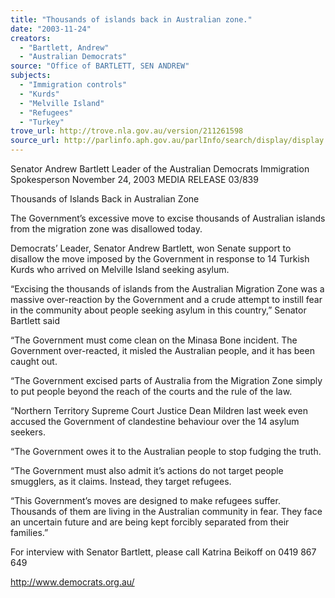 ```yaml
---
title: "Thousands of islands back in Australian zone."
date: "2003-11-24"
creators:
  - "Bartlett, Andrew"
  - "Australian Democrats"
source: "Office of BARTLETT, SEN ANDREW"
subjects:
  - "Immigration controls"
  - "Kurds"
  - "Melville Island"
  - "Refugees"
  - "Turkey"
trove_url: http://trove.nla.gov.au/version/211261598
source_url: http://parlinfo.aph.gov.au/parlInfo/search/display/display.w3p;query=Id%3A%22media/pressrel/A8ZA6%22
---
```


 

 Senator Andrew Bartlett   Leader of the Australian Democrats  Immigration Spokesperson    November 24, 2003                        MEDIA RELEASE                       03/839            

 

 Thousands of Islands Back in Australian Zone   

 The Government’s excessive move to excise thousands of Australian islands from the migration  zone was disallowed today.   

 Democrats’ Leader, Senator Andrew Bartlett, won Senate support to disallow the move imposed by  the Government in response to 14 Turkish Kurds who arrived on Melville Island seeking asylum.   

 “Excising the thousands of islands from the Australian Migration Zone was a massive over-reaction  by the Government and a crude attempt to instill fear in the community about people seeking  asylum in this country,” Senator Bartlett said   

 “The Government must come clean on the Minasa Bone incident.  The Government over-reacted, it  misled the Australian people, and it has been caught out.   

  “The Government excised parts of Australia from the Migration Zone simply to put people beyond  the reach of the courts and the rule of the law.   

 “Northern Territory Supreme Court Justice Dean Mildren last week even accused the Government  of clandestine behaviour over the 14 asylum seekers.   

 “The Government owes it to the Australian people to stop fudging the truth.   

 “The Government must also admit it’s actions do not target people smugglers, as it claims. Instead,  they target refugees.   

  “This Government’s moves are designed to make refugees suffer. Thousands of them are living in  the Australian community in fear. They face an uncertain future and are being kept forcibly  separated from their families.”   

 

 

 

 For interview with Senator Bartlett, please call Katrina Beikoff on 0419 867 649 

 

 http://www.democrats.org.au/ 


